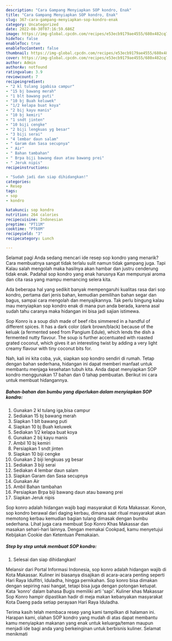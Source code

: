 ```yaml
---
description: "Cara Gampang Menyiapkan SOP kondro, Enak"
title: "Cara Gampang Menyiapkan SOP kondro, Enak"
slug: 367-cara-gampang-menyiapkan-sop-kondro-enak
category: Uncategorized
date: 2022-08-30T07:16:59.686Z
image: https://img-global.cpcdn.com/recipes/e53ecb9179ae4555/680x482cq70/sop-kondro-foto-resep-utama.jpg
hideToc: false
enableToc: true
enableTocContent: false
thumbnail: https://img-global.cpcdn.com/recipes/e53ecb9179ae4555/680x482cq70/sop-kondro-foto-resep-utama.jpg
cover: https://img-global.cpcdn.com/recipes/e53ecb9179ae4555/680x482cq70/sop-kondro-foto-resep-utama.jpg
author: Admin
authorAv: notfound
ratingvalue: 3.9
reviewcount: 7
recipeingredient:
- "2 kl tulang igabisa campur"
- "15 bj bawang merah"
- "1 blt bawang puti"
- "10 bj Buah keluwek"
- "1/2 kelapa buat koya"
- "2 bij kayu manis"
- "10 bj kemiri"
- "1 sndt jinten"
- "10 biji cengke"
- "2 biji lengkuas yg besar"
- "3 biji serai"
- "4 lembar daun salam"
- " Garam dan Sasa secupnya"
- " Air"
- " Bahan tambahan"
- " Brpa biji bawang daun atau bawang prei"
- " Jeruk nipis"
recipeinstructions:

- "Sudah jadi dan siap dihidangkan!"
categories:
- Resep
tags:
- sop
- kondro

katakunci: sop kondro 
nutrition: 264 calories
recipecuisine: Indonesian
preptime: "PT11M"
cooktime: "PT60M"
recipeyield: "3"
recipecategory: Lunch

---
```



Selamat pagi Anda sedang mencari ide resep sop kondro yang menarik? Cara membuatnya sangat tidak terlalu sulit namun tidak gampang juga. Tapi Kalau salah mengolah maka hasilnya akan hambar dan justru cenderung tidak enak. Padahal sop kondro yang enak harusnya Kan mempunyai aroma dan cita rasa yang mampu memancing selera kita.


Ada beberapa hal yang sedikit banyak mempengaruhi kualitas rasa dari sop kondro, pertama dari jenis bahan, kemudian pemilihan bahan segar dan bagus, sampai cara mengolah dan menyajikannya. Tak perlu bingung kalau mau menyiapkan sop kondro enak di mana pun anda berada, karena asal sudah tahu caranya maka hidangan ini bisa jadi sajian istimewa.

Sop Konro is a soup dish made of beef ribs simmered in a handful of different spices. It has a dark color (dark brown/black) because of the keluak (a fermented seed from Pangium Edule), which lends the dish a fermented nutty flavour. The soup is further accentuated with roasted grated coconut, which gives it an interesting twist by adding a very light creamy flavour with tiny coconut bits for.


Nah, kali ini kita coba, yuk, siapkan sop kondro sendiri di rumah. Tetap dengan bahan sederhana, hidangan ini dapat memberi manfaat untuk membantu menjaga kesehatan tubuh kita. Anda dapat menyiapkan SOP kondro menggunakan 17 bahan dan 0 tahap pembuatan. Berikut ini cara untuk membuat hidangannya.

<!--inarticleads1-->

##### Bahan-bahan dan bumbu yang diperlukan dalam menyiapkan SOP kondro:

1. Gunakan 2 kl tulang iga,bisa campur
1. Sediakan 15 bj bawang merah
1. Siapkan 1 blt bawang puti
1. Siapkan 10 bj Buah keluwek
1. Sediakan 1/2 kelapa buat koya
1. Gunakan 2 bij kayu manis
1. Ambil 10 bj kemiri
1. Persiapkan 1 sndt jinten
1. Siapkan 10 biji cengke
1. Gunakan 2 biji lengkuas yg besar
1. Sediakan 3 biji serai
1. Sediakan 4 lembar daun salam
1. Siapkan  Garam dan Sasa secupnya
1. Gunakan  Air
1. Ambil  Bahan tambahan
1. Persiapkan  Brpa biji bawang daun atau bawang prei
1. Siapkan  Jeruk nipis


Sop konro adalah hidangan wajib bagi masyarakat di Kota Makassar. Konon, sop kondro berawal dari daging kerbau, dimana saat ritual masyarakat akan memotong kerbau kemudian bagian tulang dimasak dengan bumbu sederhana. Lihat juga cara membuat Sop Konro Khas Makassar dan masakan sehari-hari lainnya. Dengan memakai Cookpad, kamu menyetujui Kebijakan Cookie dan Ketentuan Pemakaian. 

<!--inarticleads2-->

##### Step by step untuk membuat SOP kondro:


1. Selesai dan siap dihidangkan!

Melansir dari Portal Informasi Indonesia, sop konro adalah hidangan wajib di Kota Makassar. Kuliner ini biasanya disajikan di acara-acara penting seperti Hari Raya Idulfitri, Iduladha, hingga pernikahan. Sop konro bisa dimakan dengan sepiring nasi hangat, tetapi bisa juga dengan potongan ketupat. Kata &#39;konro&#39; dalam bahasa Bugis memiliki arti &#39;sapi&#39;. Kuliner khas Makassar Sop Konro hampir dipastikan hadir di meja makan kebanyakan masyarakat Kota Daeng pada setiap perayaan Hari Raya Iduladha. 

Terima kasih telah membaca resep yang kami tampilkan di halaman ini. Harapan kami, olahan SOP kondro yang mudah di atas dapat membantu kamu menyiapkan makanan yang enak untuk keluarga/teman maupun menjadi ide bagi anda yang berkeinginan untuk berbisnis kuliner. Selamat menikmati
